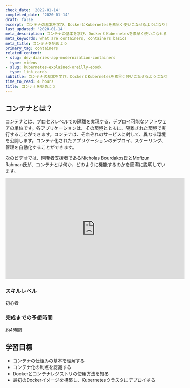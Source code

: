 ```yaml
---
check_date: '2022-01-14'
completed_date: '2020-01-14'
draft: false
excerpt: コンテナの基本を学び、DockerとKubernetesを素早く使いこなせるようになります。
last_updated: '2020-01-14'
meta_description: コンテナの基本を学び、DockerとKubernetesを素早く使いこなせるようになります。
meta_keywords: what are containers, containers basics
meta_title: コンテナを始めよう
primary_tag: containers
related_content:
- slug: dev-diaries-app-modernization-containers
  type: videos
- slug: kubernetes-explained-oreilly-ebook
  type: link_cards
subtitle: コンテナの基本を学び、DockerとKubernetesを素早く使いこなせるようになります。
time_to_read: 4 hours
title: コンテナを始めよう
---
```


## コンテナとは？

コンテナとは、プロセスレベルでの隔離を実現する、デプロイ可能なソフトウェアの単位です。各アプリケーションは、その環境とともに、隔離された環境で実行することができます。コンテナは、それぞれのサービスに対して、異なる環境を公開します。コンテナ化されたアプリケーションのデプロイ、スケーリング、管理を自動化することができます。

次のビデオでは、開発者支援者であるNicholas Bourdakos氏とMofizur Rahman氏が、コンテナとは何か、どのように機能するのかを簡潔に説明しています。

<iframe width="560" height="315" src="https://www.youtube.com/embed/yE50k0RhaIA" title="YouTube video player" frameborder="0" allow="accelerometer; autoplay; clipboard-write; encrypted-media; gyroscope; picture-in-picture" allowfullscreen></iframe>

### スキルレベル

初心者

### 完成までの予想時間

約4時間

## 学習目標

* コンテナの仕組みの基本を理解する
* コンテナ化の利点を認識する
* Dockerとコンテナレジストリの使用方法を知る
* 最初のDockerイメージを構築し、Kubernetesクラスタにデプロイする